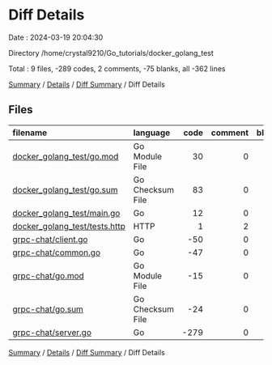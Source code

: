 # Diff Details

Date : 2024-03-19 20:04:30

Directory /home/crystal9210/Go_tutorials/docker_golang_test

Total : 9 files,  -289 codes, 2 comments, -75 blanks, all -362 lines

[Summary](results.md) / [Details](details.md) / [Diff Summary](diff.md) / Diff Details

## Files
| filename | language | code | comment | blank | total |
| :--- | :--- | ---: | ---: | ---: | ---: |
| [docker_golang_test/go.mod](/docker_golang_test/go.mod) | Go Module File | 30 | 0 | 3 | 33 |
| [docker_golang_test/go.sum](/docker_golang_test/go.sum) | Go Checksum File | 83 | 0 | 1 | 84 |
| [docker_golang_test/main.go](/docker_golang_test/main.go) | Go | 12 | 0 | 5 | 17 |
| [docker_golang_test/tests.http](/docker_golang_test/tests.http) | HTTP | 1 | 2 | 1 | 4 |
| [grpc-chat/client.go](/grpc-chat/client.go) | Go | -50 | 0 | -13 | -63 |
| [grpc-chat/common.go](/grpc-chat/common.go) | Go | -47 | 0 | -12 | -59 |
| [grpc-chat/go.mod](/grpc-chat/go.mod) | Go Module File | -15 | 0 | -4 | -19 |
| [grpc-chat/go.sum](/grpc-chat/go.sum) | Go Checksum File | -24 | 0 | -1 | -25 |
| [grpc-chat/server.go](/grpc-chat/server.go) | Go | -279 | 0 | -55 | -334 |

[Summary](results.md) / [Details](details.md) / [Diff Summary](diff.md) / Diff Details
